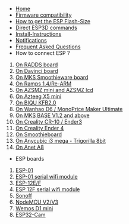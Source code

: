 * [Home](https://github.com/luc-github/ESP3D/wiki)
* [Firmware compatibility](https://github.com/luc-github/ESP3D/wiki/Firmware--support)
* [How to get the ESP Flash-Size](https://github.com/luc-github/ESP3D/wiki/Flash-Size)
* [Direct ESP3D commands](https://github.com/luc-github/ESP3D/wiki/Direct-ESP3D-commands)
* [Install-Instructions](https://github.com/luc-github/ESP3D/wiki/Install-Instructions)
* [Notifications](https://github.com/luc-github/ESP3D/wiki/Notifications)
* [Frequent Asked Questions](https://github.com/luc-github/ESP3D/issues?q=is%3Aissue+is%3Aclosed+label%3AFAQ)
* How to connect ESP ?
 1. [On RADDS board](https://github.com/luc-github/ESP3D/wiki/Where-to-connect-ESP-on-RADDS-board)
 2. [On Davinci board](https://github.com/luc-github/ESP3D/wiki/Davinci-1.0-and-2.0-board)
 3. [On MKS Smoothieware board](https://github.com/luc-github/ESP3D/wiki/MKS-Smoothieware-compatible)
 4. [On Ramps 1.4/Re-ARM](https://github.com/luc-github/ESP3D/wiki/Ramps-1.4-Re-ARM)
 5. [On AZSMZ mini and AZSMZ lcd](https://github.com/luc-github/ESP3D/wiki/AZSMZ-mini-and-AZSMZ-lcd)
 6. [On Azteeg X5 mini](https://github.com/luc-github/ESP3D/wiki/Azteeg-X5-mini)
 7. [On BIQU KFB2.0](https://github.com/luc-github/ESP3D/wiki/BIQU-KFB2.0)
 8. [On Wanhao D6 / MonoPrice Maker Ultimate](https://github.com/luc-github/ESP3D/wiki/Wanhao-D6---MonoPrice-Maker-Ultimate)
 9. [On MKS BASE V1.2 and above](https://github.com/luc-github/ESP3D/wiki/MKS-GEN-v1.2-(1.3-and-above-maybe))
10. [On Creality CR-10 / Ender3](https://github.com/luc-github/ESP3D/wiki/Creality-CR-10-Ender-3)
11. [On Creality Ender 4](https://github.com/luc-github/ESP3D/wiki/Creality-Ender-4)
12. [On Smoothieboard](https://github.com/luc-github/ESP3D/wiki/Smoothieboard)
13. [On Anycubic i3 mega - Trigorilla 8bit](https://github.com/luc-github/ESP3D/wiki/Trigorilla)
14. [On Anet A8](https://github.com/luc-github/ESP3D/wiki/How-to-connect-on-ANET-A8)
* ESP boards
 1. [ESP-01](https://github.com/luc-github/ESP3D/wiki/ESP8266-01)
 2. [ESP-01 serial wifi module](https://github.com/luc-github/ESP3D/wiki/ESP-01-serial-wifi-module)
 3. [ESP-12E/F](https://github.com/luc-github/ESP3D/wiki/ESP8266-12E-F)
 4. [ESP 12F serial wifi module](https://github.com/luc-github/ESP3D/wiki/Cheap-ESP-12F-based-serial-wifi-module)
 5. [Sonoff](https://github.com/luc-github/ESP3D/wiki/Sonoff)
 6. [NodeMCU V2/V3](https://github.com/luc-github/ESP3D/wiki/NodeMCU)
 7. [Wemos D1 mini](https://github.com/luc-github/ESP3D/wiki/D1-mini)
 8. [ESP32-Cam](https://github.com/luc-github/ESP3D/wiki/ESP-32-CAM) 

